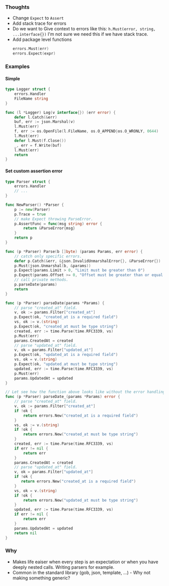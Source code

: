 ### Thoughts
- Change `Expect` to `Assert`
- Add stack trace for errors
- Do we want to Give context to errors like this: `h.Must(error, string, ...interface{})`
  I'm not sure we need this if we have stack trace.
- Add package level functions
  ```go
  errors.Must(err)
  errors.Expect(expr)
  ```

### Examples

#### Simple
```go
type Logger struct {
	errors.Handler
	FileName string
}

func (l *Logger) Log(v interface{}) (err error) {
	defer l.Catch(&err)
	buf, err := json.Marshal(v)
	l.Must(err)
	f, err := os.OpenFile(l.FileName, os.O_APPEND|os.O_WRONLY, 0644)
	l.Must(err)
	defer l.Must(f.Close())
	_, err = f.Write(buf)
	l.Must(err)
	return
}
```


#### Set custom assertion error
```go
type Parser struct {
    errors.Handler
    // ...
}

func NewParser() *Parser {
    p := new(Parser)
    p.Trace = true
    // make Expect throwing ParseError.
    p.AssertFunc = func(msg string) error {
    	return &ParseError{msg}
    }
    return p
}

func (p *Parser) Parse(b []byte) (params Params, err error) {
	// catch only specific errors.
	defer p.Catch(&err, &json.InvalidUnmarshalError{}, &ParseError{})
	p.Must(json.Unmarshal(b, &params))
	p.Expect(params.Limit > 0, "Limit must be greater than 0")
	p.Expect(params.Offset >= 0, "Offset must be greater than or equal to 0")
	// call private methods.
	p.parseDate(params)
	return
}

func (p *Parser) parseDate(params *Params) {
	// parse "created_at" field.
	v, ok := params.Filter["created_at"]
	p.Expect(ok, "created_at is a required field")
	vs, ok := v.(string)
	p.Expect(ok, "created_at must be type string")
	created, err := time.Parse(time.RFC3339, vs)
	p.Must(err)
	params.CreatedAt = created
	// parse "updated_at" field.
	v, ok = params.Filter["updated_at"]
	p.Expect(ok, "updated_at is a required field")
	vs, ok = v.(string)
	p.Expect(ok, "updated_at must be type string")
	updated, err := time.Parse(time.RFC3339, vs)
	p.Must(err)
	params.UpdatedAt = updated
}

// Let see how the function above looks like without the error handling.
func (p *Parser) parseDate_(params *Params) error {
    // parse "created_at" field.
    v, ok := params.Filter["created_at"]
    if !ok {
        return errors.New("created_at is a required field")
    }
    vs, ok := v.(string)
    if !ok {
        return errors.New("created_at must be type string")
    }
    created, err := time.Parse(time.RFC3339, vs)
    if err != nil {
        return err
    }
    params.CreatedAt = created
    // parse "updated_at" field.
    v, ok = params.Filter["updated_at"]
    if !ok {
       return errors.New("created_at is a required field")
    }
    vs, ok = v.(string)
    if !ok {
        return errors.New("updated_at must be type string")
    }
    updated, err := time.Parse(time.RFC3339, vs)
    if err != nil {
        return err
    }
    params.UpdatedAt = updated
    return nil
}
```

### Why
- Makes life eaiser when every step is an expectation or when you have deeply nested calls. Writing parsers for example.
- Common in the standard library (gob, json, template, ...) - Why not making something generic?
